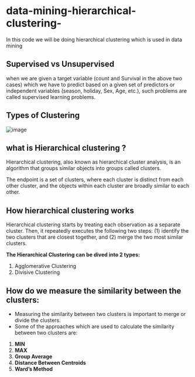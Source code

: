 # data-mining-hierarchical-clustering-
In this code we will be doing hierarchical clustering which is used in data mining 

## Supervised vs Unsupervised

when we are given a target variable (count and Survival in the above two cases) which we have to predict based on a given set of predictors or independent variables (season, holiday, Sex, Age, etc.), such problems are called supervised learning problems.

## Types of Clustering

![image](https://user-images.githubusercontent.com/63282184/134457458-2a8f77b6-3b56-476e-9d0b-a61d7cf90bc7.png)

## what is Hierarchical clustering ?

Hierarchical clustering, also known as hierarchical cluster analysis, is an algorithm that groups similar objects into groups called clusters.

The endpoint is a set of clusters, where each cluster is distinct from each other cluster, and the objects within each cluster are broadly similar to each other.

## How hierarchical clustering works
Hierarchical clustering starts by treating each observation as a separate cluster. Then, it repeatedly executes the following two steps: (1) identify the two clusters that are closest together, and (2) merge the two most similar clusters. 




**The Hierarchical Clustering can be dived into 2 types:**
1. Agglomerative Clustering
2. Divisive Clustering


## How do we measure the similarity between the clusters:

- Measuring the similarity between two clusters is important to merge or divide the clusters. 
- Some of the approaches which are used to calculate the similarity between two clusters are:

1. **MIN**
2. **MAX**
3. **Group Average**
4. **Distance Between Centroids**
5. **Ward’s Method**
